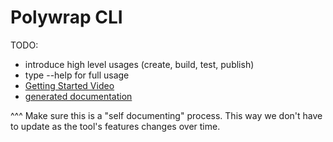# Polywrap CLI
TODO:
  - introduce high level usages (create, build, test, publish)
  - type --help for full usage
  - [Getting Started Video](link)
  - [generated documentation](link)

^^^
Make sure this is a "self documenting" process. This way we don't have to update as the tool's features changes over time.